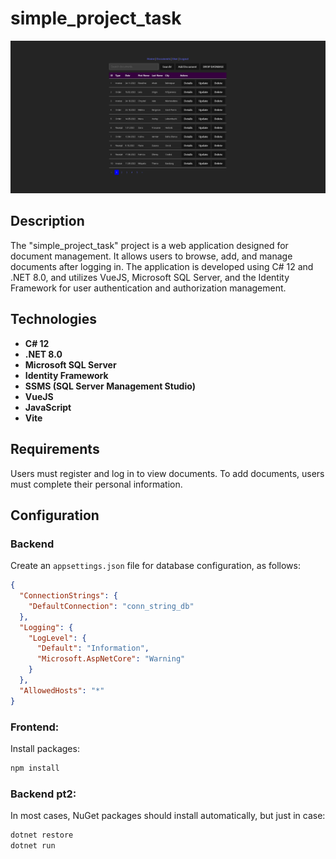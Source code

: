 # simple_project_task
![simple_project_task documents screenshot](Documents.png)

## Description

The "simple_project_task" project is a web application designed for document management. It allows users to browse, add, and manage documents after logging in. The application is developed using C# 12 and .NET 8.0, and utilizes VueJS, Microsoft SQL Server, and the Identity Framework for user authentication and authorization management.

## Technologies

- **C# 12**
- **.NET 8.0**
- **Microsoft SQL Server**
- **Identity Framework**
- **SSMS (SQL Server Management Studio)**
- **VueJS**
- **JavaScript**
- **Vite**

## Requirements

Users must register and log in to view documents. To add documents, users must complete their personal information.

## Configuration

### Backend

Create an `appsettings.json` file for database configuration, as follows:

```json
{
  "ConnectionStrings": {
    "DefaultConnection": "conn_string_db"
  },
  "Logging": {
    "LogLevel": {
      "Default": "Information",
      "Microsoft.AspNetCore": "Warning"
    }
  },
  "AllowedHosts": "*"
}
```


### Frontend:  
Install packages: 
```bash
npm install
```
### Backend pt2:  
In most cases, NuGet packages should install automatically, but just in case:
```bash
dotnet restore
dotnet run  
```
